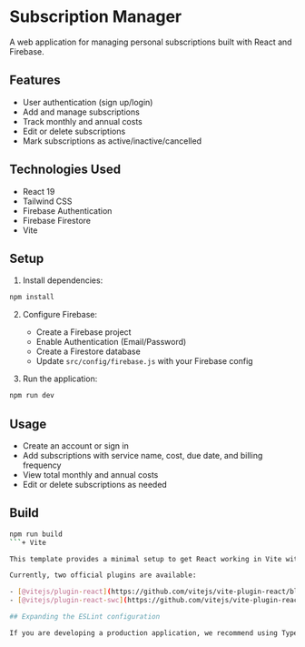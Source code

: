 # Subscription Manager

A web application for managing personal subscriptions built with React and Firebase.

## Features

- User authentication (sign up/login)
- Add and manage subscriptions
- Track monthly and annual costs
- Edit or delete subscriptions
- Mark subscriptions as active/inactive/cancelled

## Technologies Used

- React 19
- Tailwind CSS
- Firebase Authentication
- Firebase Firestore
- Vite

## Setup

1. Install dependencies:
```bash
npm install
```

2. Configure Firebase:
   - Create a Firebase project
   - Enable Authentication (Email/Password)
   - Create a Firestore database
   - Update `src/config/firebase.js` with your Firebase config

3. Run the application:
```bash
npm run dev
```

## Usage

- Create an account or sign in
- Add subscriptions with service name, cost, due date, and billing frequency
- View total monthly and annual costs
- Edit or delete subscriptions as needed

## Build

```bash
npm run build
```+ Vite

This template provides a minimal setup to get React working in Vite with HMR and some ESLint rules.

Currently, two official plugins are available:

- [@vitejs/plugin-react](https://github.com/vitejs/vite-plugin-react/blob/main/packages/plugin-react) uses [Babel](https://babeljs.io/) for Fast Refresh
- [@vitejs/plugin-react-swc](https://github.com/vitejs/vite-plugin-react/blob/main/packages/plugin-react-swc) uses [SWC](https://swc.rs/) for Fast Refresh

## Expanding the ESLint configuration

If you are developing a production application, we recommend using TypeScript with type-aware lint rules enabled. Check out the [TS template](https://github.com/vitejs/vite/tree/main/packages/create-vite/template-react-ts) for information on how to integrate TypeScript and [`typescript-eslint`](https://typescript-eslint.io) in your project.
